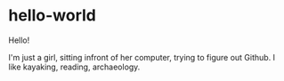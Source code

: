 # hello-world

Hello!

I'm just a girl, sitting infront of her computer, trying to figure out Github.
I like kayaking, reading, archaeology. 
